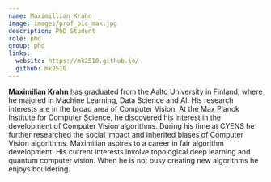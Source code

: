 ```yaml
---
name: Maximillian Krahn
image: images/prof_pic_max.jpg
description: PhD Student
role: phd
group: phd
links:
  website: https://mk2510.github.io/
  github: mk2510
---
```


<strong>Maximilian Krahn</strong> has graduated from the Aalto University in Finland, where he majored in Machine Learning, Data Science and AI. His research interests are in the broad area of Computer Vision. At the Max Planck Institute for Computer Science, he discovered his interest in the development of Computer Vision algorithms. During his time at CYENS he further researched the social impact and inherited biases of Computer Vision algorithms. Maximilian aspires to a career in fair algorithm development. His current interests involve topological deep learning and quantum computer vision. When he is not busy creating new algorithms he enjoys bouldering. 